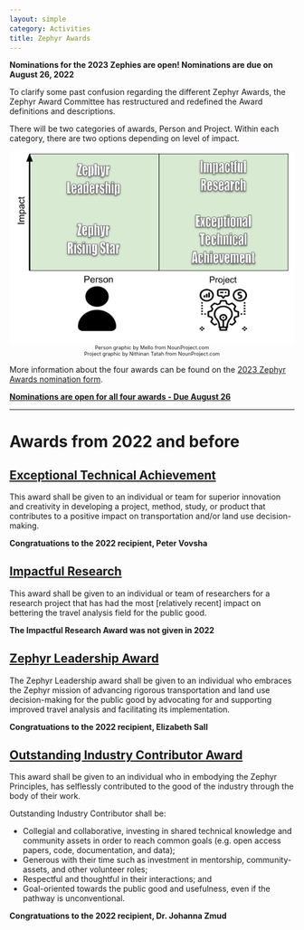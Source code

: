 ```yaml
---
layout: simple
category: Activities
title: Zephyr Awards
---
```


**Nominations for the 2023 Zephies are open!  Nominations are due on August 26, 2022**

To clarify some past confusion regarding the different Zephyr Awards, the Zephyr Award Committee has restructured and redefined
the Award definitions and descriptions.

There will be two categories of awards, Person and Project. Within each category, there are two options depending on level of impact.

<p style="text-align:center; font-size:9px">
<img src="/img/zephyr-awards-diagram.png" alt="A rectangle in which the horizonal axis split into two parts labelled Person and Project. The vertical axis is labeled Impact. Four types of awards are depicted in the rectangle as text: The lower impact Person award is Zephyr Rising Star. The higher impact Person award is Zephyr Leadership. The lower impact Project award is Exceptional Technical Achievement. The higher impact Project award is Impactful Research.">
<br />
Person graphic by Mello from NounProject.com<br />
Project graphic by Nithinan Tatah from NounProject.com
</p>

More information about the four awards can be found on the [2023 Zephyr Awards nomination form](https://forms.gle/SiBMUwWLeSPYvmxWA).

**[Nominations are open for all four awards - Due August 26](https://forms.gle/SiBMUwWLeSPYvmxWA)**

<hr />

# Awards from 2022 and before

## [Exceptional Technical Achievement](/technical-achievement-award)

This award shall be given to an individual or team for superior innovation and creativity in developing a project, method, study, or product that contributes to a positive impact on transportation and/or land use decision-making.

**Congratuations to the 2022 recipient, Peter Vovsha**

## [Impactful Research](/impactful-research-award)

This award shall be given to an individual or team of researchers for a research project that has had the most [relatively recent] impact on bettering the travel analysis field for the public good.  

**The Impactful Research Award was not given in 2022**

## [Zephyr Leadership Award](/leadership-award)

The Zephyr Leadership award shall be given to an individual who embraces the Zephyr mission of advancing rigorous transportation and land use decision-making for the public good by advocating for and supporting improved travel analysis and facilitating its implementation.

**Congratuations to the 2022 recipient, Elizabeth Sall**

## [Outstanding Industry Contributor Award](/industry-contributor-award)

This award shall be given to an individual who in embodying the Zephyr Principles, has selflessly contributed to the good of the industry through the body of their work.

Outstanding Industry Contributor shall be:

- Collegial and collaborative, investing in shared technical knowledge and community assets in order to reach common goals (e.g. open access papers, code, documentation, and data);  
- Generous with their time such as investment in mentorship, community-assets, and other volunteer roles;  
- Respectful and thoughtful in their interactions; and  
- Goal-oriented towards the public good and usefulness, even if the pathway is unconventional.

**Congratuations to the 2022 recipient, Dr. Johanna Zmud**
